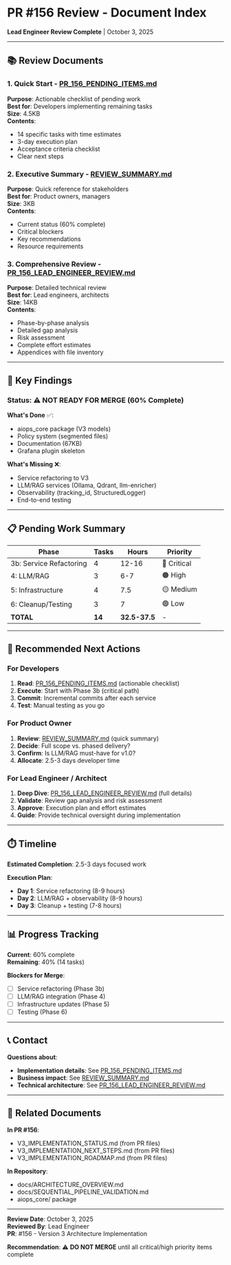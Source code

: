 # PR #156 Review - Document Index

**Lead Engineer Review Complete** | October 3, 2025

---

## 📚 Review Documents

### 1. **Quick Start** - [PR_156_PENDING_ITEMS.md](PR_156_PENDING_ITEMS.md)
**Purpose**: Actionable checklist of pending work  
**Best for**: Developers implementing remaining tasks  
**Size**: 4.5KB  
**Contents**:
- 14 specific tasks with time estimates
- 3-day execution plan
- Acceptance criteria checklist
- Clear next steps

### 2. **Executive Summary** - [REVIEW_SUMMARY.md](REVIEW_SUMMARY.md)
**Purpose**: Quick reference for stakeholders  
**Best for**: Product owners, managers  
**Size**: 3KB  
**Contents**:
- Current status (60% complete)
- Critical blockers
- Key recommendations
- Resource requirements

### 3. **Comprehensive Review** - [PR_156_LEAD_ENGINEER_REVIEW.md](PR_156_LEAD_ENGINEER_REVIEW.md)
**Purpose**: Detailed technical review  
**Best for**: Lead engineers, architects  
**Size**: 14KB  
**Contents**:
- Phase-by-phase analysis
- Detailed gap analysis
- Risk assessment
- Complete effort estimates
- Appendices with file inventory

---

## 🎯 Key Findings

### Status: ⚠️ NOT READY FOR MERGE (60% Complete)

**What's Done** ✅:
- aiops_core package (V3 models)
- Policy system (segmented files)
- Documentation (67KB)
- Grafana plugin skeleton

**What's Missing** ❌:
- Service refactoring to V3
- LLM/RAG services (Ollama, Qdrant, llm-enricher)
- Observability (tracking_id, StructuredLogger)
- End-to-end testing

---

## 📋 Pending Work Summary

| Phase | Tasks | Hours | Priority |
|-------|-------|-------|----------|
| 3b: Service Refactoring | 4 | 12-16 | 🔴 Critical |
| 4: LLM/RAG | 3 | 6-7 | 🟠 High |
| 5: Infrastructure | 4 | 7.5 | 🟡 Medium |
| 6: Cleanup/Testing | 3 | 7 | 🟢 Low |
| **TOTAL** | **14** | **32.5-37.5** | - |

---

## 🚀 Recommended Next Actions

### For Developers
1. **Read**: [PR_156_PENDING_ITEMS.md](PR_156_PENDING_ITEMS.md) (actionable checklist)
2. **Execute**: Start with Phase 3b (critical path)
3. **Commit**: Incremental commits after each service
4. **Test**: Manual testing as you go

### For Product Owner
1. **Review**: [REVIEW_SUMMARY.md](REVIEW_SUMMARY.md) (quick summary)
2. **Decide**: Full scope vs. phased delivery?
3. **Confirm**: Is LLM/RAG must-have for v1.0?
4. **Allocate**: 2.5-3 days developer time

### For Lead Engineer / Architect
1. **Deep Dive**: [PR_156_LEAD_ENGINEER_REVIEW.md](PR_156_LEAD_ENGINEER_REVIEW.md) (full details)
2. **Validate**: Review gap analysis and risk assessment
3. **Approve**: Execution plan and effort estimates
4. **Guide**: Provide technical oversight during implementation

---

## ⏱️ Timeline

**Estimated Completion**: 2.5-3 days focused work

**Execution Plan**:
- **Day 1**: Service refactoring (8-9 hours)
- **Day 2**: LLM/RAG + observability (8-9 hours)
- **Day 3**: Cleanup + testing (7-8 hours)

---

## 📊 Progress Tracking

**Current**: 60% complete  
**Remaining**: 40% (14 tasks)

**Blockers for Merge**:
- [ ] Service refactoring (Phase 3b)
- [ ] LLM/RAG integration (Phase 4)
- [ ] Infrastructure updates (Phase 5)
- [ ] Testing (Phase 6)

---

## 📞 Contact

**Questions about**:
- **Implementation details**: See [PR_156_PENDING_ITEMS.md](PR_156_PENDING_ITEMS.md)
- **Business impact**: See [REVIEW_SUMMARY.md](REVIEW_SUMMARY.md)
- **Technical architecture**: See [PR_156_LEAD_ENGINEER_REVIEW.md](PR_156_LEAD_ENGINEER_REVIEW.md)

---

## 🔗 Related Documents

**In PR #156**:
- V3_IMPLEMENTATION_STATUS.md (from PR files)
- V3_IMPLEMENTATION_NEXT_STEPS.md (from PR files)
- V3_IMPLEMENTATION_ROADMAP.md (from PR files)

**In Repository**:
- docs/ARCHITECTURE_OVERVIEW.md
- docs/SEQUENTIAL_PIPELINE_VALIDATION.md
- aiops_core/ package

---

**Review Date**: October 3, 2025  
**Reviewed By**: Lead Engineer  
**PR**: #156 - Version 3 Architecture Implementation

**Recommendation**: ⚠️ **DO NOT MERGE** until all critical/high priority items complete
